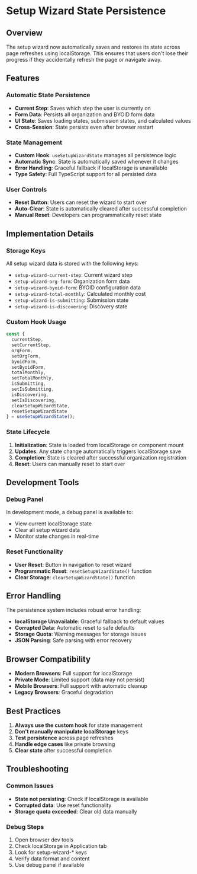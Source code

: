 # Setup Wizard State Persistence

## Overview

The setup wizard now automatically saves and restores its state across page refreshes using localStorage. This ensures that users don't lose their progress if they accidentally refresh the page or navigate away.

## Features

### Automatic State Persistence
- **Current Step**: Saves which step the user is currently on
- **Form Data**: Persists all organization and BYOID form data
- **UI State**: Saves loading states, submission states, and calculated values
- **Cross-Session**: State persists even after browser restart

### State Management
- **Custom Hook**: `useSetupWizardState` manages all persistence logic
- **Automatic Sync**: State is automatically saved whenever it changes
- **Error Handling**: Graceful fallback if localStorage is unavailable
- **Type Safety**: Full TypeScript support for all persisted data

### User Controls
- **Reset Button**: Users can reset the wizard to start over
- **Auto-Clear**: State is automatically cleared after successful completion
- **Manual Reset**: Developers can programmatically reset state

## Implementation Details

### Storage Keys
All setup wizard data is stored with the following keys:
- `setup-wizard-current-step`: Current wizard step
- `setup-wizard-org-form`: Organization form data
- `setup-wizard-byoid-form`: BYOID configuration data
- `setup-wizard-total-monthly`: Calculated monthly cost
- `setup-wizard-is-submitting`: Submission state
- `setup-wizard-is-discovering`: Discovery state

### Custom Hook Usage
```typescript
const {
  currentStep,
  setCurrentStep,
  orgForm,
  setOrgForm,
  byoidForm,
  setByoidForm,
  totalMonthly,
  setTotalMonthly,
  isSubmitting,
  setIsSubmitting,
  isDiscovering,
  setIsDiscovering,
  clearSetupWizardState,
  resetSetupWizardState
} = useSetupWizardState();
```

### State Lifecycle
1. **Initialization**: State is loaded from localStorage on component mount
2. **Updates**: Any state change automatically triggers localStorage save
3. **Completion**: State is cleared after successful organization registration
4. **Reset**: Users can manually reset to start over

## Development Tools

### Debug Panel
In development mode, a debug panel is available to:
- View current localStorage state
- Clear all setup wizard data
- Monitor state changes in real-time

### Reset Functionality
- **User Reset**: Button in navigation to reset wizard
- **Programmatic Reset**: `resetSetupWizardState()` function
- **Clear Storage**: `clearSetupWizardState()` function

## Error Handling

The persistence system includes robust error handling:
- **localStorage Unavailable**: Graceful fallback to default values
- **Corrupted Data**: Automatic reset to safe defaults
- **Storage Quota**: Warning messages for storage issues
- **JSON Parsing**: Safe parsing with error recovery

## Browser Compatibility

- **Modern Browsers**: Full support for localStorage
- **Private Mode**: Limited support (data may not persist)
- **Mobile Browsers**: Full support with automatic cleanup
- **Legacy Browsers**: Graceful degradation

## Best Practices

1. **Always use the custom hook** for state management
2. **Don't manually manipulate localStorage** keys
3. **Test persistence** across page refreshes
4. **Handle edge cases** like private browsing
5. **Clear state** after successful completion

## Troubleshooting

### Common Issues
- **State not persisting**: Check if localStorage is available
- **Corrupted data**: Use reset functionality
- **Storage quota exceeded**: Clear old data manually

### Debug Steps
1. Open browser dev tools
2. Check localStorage in Application tab
3. Look for setup-wizard-* keys
4. Verify data format and content
5. Use debug panel if available 